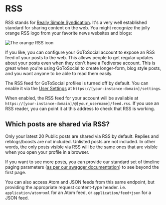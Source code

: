 # RSS

RSS stands for [Really Simple Syndication](https://en.wikipedia.org/wiki/RSS). It's a very well established standard for sharing content on the web. You might recognize the jolly orange RSS logo from your favorite news websites and blogs:

![The orange RSS icon](../public/rss.svg)

If you like, you can configure your GoToSocial account to expose an RSS feed of your posts to the web. This allows people to get regular updates about your posts even when they don't have a Fediverse account. This is great when you're using GoToSocial to create longer-form, blog style posts, and you want anyone to be able to read them easily.

The RSS feed for GoToSocial profiles is turned off by default. You can enable it via the [User Settings](./settings.md) at `https://[your-instance-domain]/settings`.

When enabled, the RSS feed for your account will be available at `https://[your-instance-domain]/@[your_username]/feed.rss`. If you use an RSS reader, you can point it at this address to check that RSS is working.

## Which posts are shared via RSS?

Only your latest 20 Public posts are shared via RSS by default. Replies and reblogs/boosts are not included. Unlisted posts are not included. In other words, the only posts visible via RSS will be the same ones that are visible when you open your profile in a browser.

If you want to see more posts, you can provide our standard set of timeline paging parameters ([as per our swagger documentation](https://docs.gotosocial.org/en/latest/api/swagger)) to see beyond the first page.

You can also access Atom and JSON feeds from this same endpoint, but providing the appropriate request content-type header. i.e. `application/atom+xml` for an Atom feed, or `application/feed+json` for a JSON feed.
